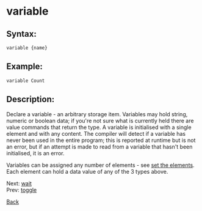 # variable

## Syntax:
`variable {name}`

## Example:
`variable Count`

## Description:
Declare a variable - an arbitrary storage item. Variables may hold string, numeric or boolean data; if you're not sure what is currently held there are value commands that return the type. A variable is initialised with a single element and with any content. The compiler will detect if a variable has never been used in the entire program; this is reported at runtime but is not an error, but if an attempt is made to read from a variable that hasn't been initialised, it is an error.

Variables can be assigned any number of elements - see [set the elements](set.md). Each element can hold a data value of any of the 3 types above.

Next: [wait](wait.md)  
Prev: [toggle](toggle.md)

[Back](../../README.md)
